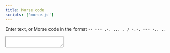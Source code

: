 ```yaml
---
title: Morse code
scripts: ['morse.js']
---
```

Enter text, or Morse code in the format `-- --- .-. ... . / -.-. --- -.. .`.

<textarea id="input"></textarea>

<span id="mode"></span>

<div id="output" class="box code"></div>
